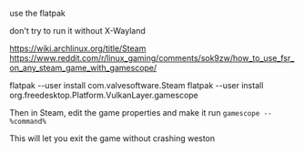 use the flatpak

don't try to run it without X-Wayland


https://wiki.archlinux.org/title/Steam
https://www.reddit.com/r/linux_gaming/comments/sok9zw/how_to_use_fsr_on_any_steam_game_with_gamescope/

flatpak --user install com.valvesoftware.Steam
flatpak --user install org.freedesktop.Platform.VulkanLayer.gamescope

Then in Steam, edit the game properties and make it run
`gamescope -- %command%`

This will let you exit the game without crashing weston